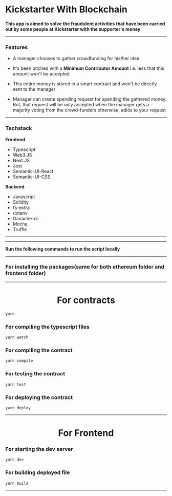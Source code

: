 # Kickstarter With Blockchain

**This app is aimed to solve the fraudulent activities that have been carried out by some people at Kickstarter with the supporter's money**

---

### Features

- A manager chooses to gather crowdfunding for his/her idea

- It's been pitched with a **Minimum Contributor Amount** i.e. less that this amount won't be accepted

- This entire money is stored in a smart contract and won't be directly sent to the manager

- Manager can create spending request for spending the gathered money. But, that request will be only accepted when the manager gets a majority voting from the crowd-funders otherwise, adiós to your request

---

### Techstack

**Frontend**

- Typescript
- Web3.JS
- Next.JS
- Jest
- Semantic-UI-React
- Semantic-UI-CSS

**Backend**

- Javascript
- Solidity
- fs-extra
- dotenv
- Ganache-cli
- Mocha
- Truffle

---

---

**Run the following commands to run the script locally**

---

### For installing the packages(same for both ethereum folder and frontend folder)

---

<h1 align="center">For contracts</h1>

```
yarn
```

### For compiling the typescript files

```
yarn watch
```

### For compiling the contract

```
yarn compile
```

### For testing the contract

```
yarn test
```

### For deploying the contract

```
yarn deploy
```

---

<h1 align="center">For Frontend</h1>

### For starting the dev server

```
yarn dev
```

### For building deployed file

```
yarn build
```

---
